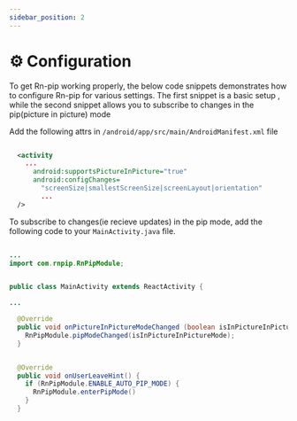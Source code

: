 ```yaml
---
sidebar_position: 2
---
```


# ⚙️ Configuration

To get Rn-pip working properly, the below code snippets demonstrates how to configure Rn-pip for various settings.
The first snippet is a basic setup , while the second snippet allows you to subscribe to changes in the pip(picture in picture) mode

Add the following attrs in `/android/app/src/main/AndroidManifest.xml` file

```xml title="/android/app/src/main/AndroidManifest.xml"

  <activity
    ...
      android:supportsPictureInPicture="true"
      android:configChanges=
        "screenSize|smallestScreenSize|screenLayout|orientation"
        ...
  />

```

To subscribe to changes(ie recieve updates) in the pip mode, add the following code to your `MainActivity.java` file.

```java title="MainActivity.java"

...
import com.rnpip.RnPipModule;


public class MainActivity extends ReactActivity {

...

  @Override
  public void onPictureInPictureModeChanged (boolean isInPictureInPictureMode, Configuration newConfig) {
    RnPipModule.pipModeChanged(isInPictureInPictureMode);
  }


  @Override
  public void onUserLeaveHint() {
    if (RnPipModule.ENABLE_AUTO_PIP_MODE) {
      RnPipModule.enterPipMode()
    }
  }

```

